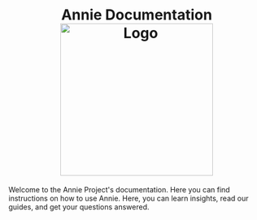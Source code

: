 <h1 align="center">Annie Documentation<br/>
  <img src="https://raw.githubusercontent.com/annieapp/annie/master/docs/images/logo512x512.png" width="300px" height="300px" alt="Logo"></img>
</h1>

Welcome to the Annie Project's documentation. Here you can find instructions on how to use Annie.
Here, you can learn insights, read our guides, and get your questions answered.
